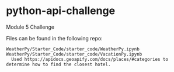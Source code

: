 # python-api-challenge
Module 5 Challenge

Files can be found in the following repo:

    WeatherPy/Starter_Code/starter_code/WeatherPy.ipynb
    WeatherPy/Starter_Code/starter_code/VacationPy.ipynb
      Used https://apidocs.geoapify.com/docs/places/#categories to determine how to find the closest hotel.
